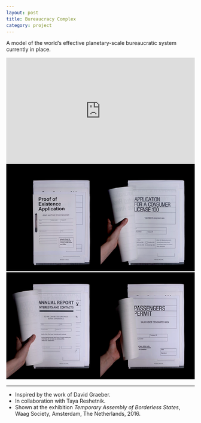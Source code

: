 ```yaml
---
layout: post
title: Bureaucracy Complex
category: project
---
```


A model of the world’s effective planetary-scale bureaucratic system currently in place.

<div class="text-above-media-below"><div style="padding:56.25% 0 0 0;position:relative;"><iframe src="https://player.vimeo.com/video/201737657?h=44044dbf5c&title=0&byline=0&portrait=0" style="position:absolute;top:0;left:0;width:100%;height:100%;" frameborder="0" allow="autoplay; fullscreen; picture-in-picture" allowfullscreen></iframe></div><script src="https://player.vimeo.com/api/player.js"></script></div>

<div class="media-above-media-below"><img src="/assets/media/bureaucracy_complex_publication_01.png"></div>

<div class="media-above-media-below"><img src="/assets/media/bureaucracy_complex_publication_02.png"></div>

---

<ul class=credits>
  <li>Inspired by the work of David Graeber.</li>
  <li>In collaboration with Taya Reshetnik.</li>
  <li>Shown at the exhibition <i>Temporary Assembly of Borderless States</i>, Waag Society, Amsterdam, The Netherlands, 2016.</li>
</ul>
